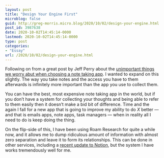 ```yaml
---
layout: post
title: "Design Your Engine First"
microblog: false
guid: http://greg-morris.micro.blog/2020/10/02/design-your-engine.html
post_id: 3987638
date: 2020-10-02T14:45:14-0000
lastmod: 2020-10-02T14:45:14-0000
type: post
categories:
- "Essay"
url: /2020/10/02/design-your-engine.html
---
```

<!--kg-card-begin: html--><div>
<div>
<p>Following on from a great post by Jeff Perry about the <a href="https://tablethabit.substack.com/p/look-at-the-engine-not-the-color?r=4l3mj&amp;utm_campaign=post&amp;utm_medium=email&amp;utm_source=copy">unimportant things we worry abut when choosing a note taking app</a>. I wanted to expand on this slightly. The way you take notes and the access you have to them afterwards is infinitely more important than the app you use to collect them.</p>
<p>You can have the best, most expensive note taking app in the world, but if you don’t have a system for collecting your thoughts and being able to refer to them easily then it doesn’t make a bid bit of difference. Time and the again I fall for a new app that is going to improve my ability to do <em>X</em> better — and that is emails apps, note apps, task managers — when in reality all I need to do is keep doing the thing.</p>
<p>On the flip-side of this, I have been using Roam Research for quite a while now, and it allows me to dump ridiculous amount of information with almost zero separation and leave it to form its relationships. This can be done in other services, including a <a href="https://www.notion.so/notion/Link-to-pages-blocks-cb3c406403c940b68af52de121e05474?utm_campaign=2.9+Release+Email+-+Personal&amp;utm_content=2.9+Release+Email+-+Personal&amp;utm_medium=email_action&amp;utm_source=email">recent update to Notion</a>, but the system I have works tremendously well for me.</p>
</div>
</div>
<!--kg-card-end: html-->

